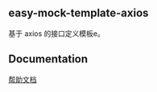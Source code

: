 easy-mock-template-axios
---
基于 axios 的接口定义模板e。

Documentation
---
[帮助文档](https://easy-mock.github.io/easy-mock-cli/)
